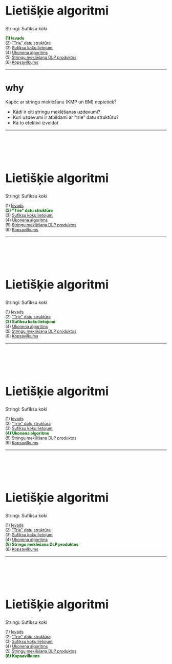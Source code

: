 # &nbsp;

<hgroup>

<h1 style="font-size:28pt">Lietišķie algoritmi</h1>

<blue>Stringi: Sufiksu koki</blue>

</hgroup><hgroup style="font-size:90%">

<span style="color:darkgreen">**(1) Ievads**</span>  
<span>(2) ["Trie" datu struktūra](#section-1)</span>  
<span>(3) [Sufiksu koku lietojumi](#section-2)</span>  
<span>(4) [Ukonena algoritms](#section-3)</span>  
<span>(5) [Stringu meklēšana DLP produktos](#section-4)</span>  
<span>(6) [Kopsavilkums](#section-5)</span>

</hgroup>


-----



# <lo-why/> why

<div class="bigWhy">

Kāpēc ar stringu meklēšanu (KMP un BM) nepietiek?

</div>

<div class="smallWhy">

* Kādi ir citi stringu meklēšanas uzdevumi?
* Kuri uzdevumi ir atbildami ar "trie" datu struktūru?
* Kā to efektīvi izveidot

</div>


-----

# &nbsp;

<hgroup>

<h1 style="font-size:28pt">Lietišķie algoritmi</h1>

<blue>Stringi: Sufiksu koki</blue>

</hgroup><hgroup style="font-size:90%">

<span>(1) [Ievads](#section-0)</span>  
<span style="color:darkgreen">**(2) "Trie" datu struktūra**</span>  
<span>(3) [Sufiksu koku lietojumi](#section-2)</span>  
<span>(4) [Ukonena algoritms](#section-3)</span>  
<span>(5) [Stringu meklēšana DLP produktos](#section-4)</span>  
<span>(6) [Kopsavilkums](#section-5)</span>

</hgroup>







-----

# &nbsp;

<hgroup>

<h1 style="font-size:28pt">Lietišķie algoritmi</h1>

<blue>Stringi: Sufiksu koki</blue>

</hgroup><hgroup style="font-size:90%">

<span>(1) [Ievads](#section-0)</span>  
<span>(2) ["Trie" datu struktūra](#section-1)</span>  
<span style="color:darkgreen">**(3) Sufiksu koku lietojumi**</span>  
<span>(4) [Ukonena algoritms](#section-3)</span>  
<span>(5) [Stringu meklēšana DLP produktos](#section-4)</span>  
<span>(6) [Kopsavilkums](#section-5)</span>

</hgroup>

-----

# &nbsp;

<hgroup>

<h1 style="font-size:28pt">Lietišķie algoritmi</h1>

<blue>Stringi: Sufiksu koki</blue>

</hgroup><hgroup style="font-size:90%">

<span>(1) [Ievads](#section-0)</span>  
<span>(2) ["Trie" datu struktūra](#section-1)</span>  
<span>(3) [Sufiksu koku lietojumi](#section-2)</span>  
<span style="color:darkgreen">**(4) Ukonena algoritms**</span>  
<span>(5) [Stringu meklēšana DLP produktos](#section-4)</span>  
<span>(6) [Kopsavilkums](#section-5)</span>

</hgroup>


-----

# &nbsp;

<hgroup>

<h1 style="font-size:28pt">Lietišķie algoritmi</h1>

<blue>Stringi: Sufiksu koki</blue>

</hgroup><hgroup style="font-size:90%">

<span>(1) [Ievads](#section-0)</span>  
<span>(2) ["Trie" datu struktūra](#section-1)</span>  
<span>(3) [Sufiksu koku lietojumi](#section-2)</span>  
<span>(4) [Ukonena algoritms](#section-3)</span>  
<span style="color:darkgreen">**(5) Stringu meklēšana DLP produktos**</span>  
<span>(6) [Kopsavilkums](#section-5)</span>

</hgroup>

-----

# &nbsp;

<hgroup>

<h1 style="font-size:28pt">Lietišķie algoritmi</h1>

<blue>Stringi: Sufiksu koki</blue>

</hgroup><hgroup style="font-size:90%">

<span>(1) [Ievads](#section-0)</span>  
<span>(2) ["Trie" datu struktūra](#section-1)</span>  
<span>(3) [Sufiksu koku lietojumi](#section-2)</span>  
<span>(4) [Ukonena algoritms](#section-3)</span>  
<span>(5) [Stringu meklēšana DLP produktos](#section-4)</span>  
<span style="color:darkgreen">**(6) Kopsavilkums**</span>

</hgroup>

